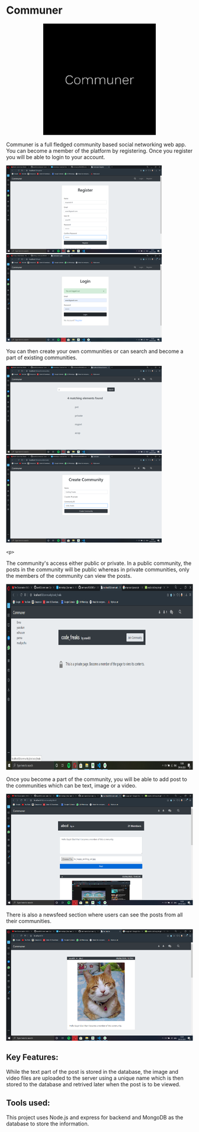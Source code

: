 # Communer
<p align="center"><img src="public/communer.png" alt="Logo" height="300" width="auto"></p>
 
  <p>Communer is a full fledged community based social networking web app. You can become a member of the platform by registering. Once you register you will be able to login to your account.</p>
 
 <img src="screenshots/register.png" alt="Logo" width="420"><img src="screenshots/login.png" alt="Logo" width="420">
 <p>You can then create your own communities or can search and become a part of existing communities. </p>
 <p><img src="screenshots/searchcom.png" alt="Logo" width="420"><img src="screenshots/createcom.png" alt="Logo" width="420"></p>
     
    <p>
   The community's access either public or private. In a public community, the posts in the community will be public whereas in private communities, only the members of the community can view the posts. 
   </p>
   <p align="center">
      <img src="screenshots/pvtcom.png" alt="Logo" height="500" width="auto"> 
   </p>
   <p>
   Once you become a part of the community, you will be able to add post to the communities which can be text, image or a video. 
     </p>
     <img src="screenshots/post.png" alt="Logo" height="300" width="auto">
    <p>    
   There is also a newsfeed section where users can see the posts from all their communities.
 </p>
     <img src="screenshots/home.png" alt="Logo" height="300" width="auto">
  

Key Features:
-------------
While the text part of the post is stored in the database, the image and video files are uploaded to the server using a unique name which is then stored to the database and retrived later when the post is to be viewed.
 
Tools used:
-----------
This project uses Node.js and express for backend and MongoDB as the database to store the information.
